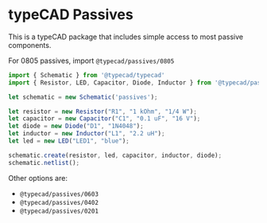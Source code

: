 # typeCAD Passives
This is a typeCAD package that includes simple access to most passive components. 

For 0805 passives, import `@typecad/passives/0805`
```ts
import { Schematic } from '@typecad/typecad'
import { Resistor, LED, Capacitor, Diode, Inductor } from '@typecad/passives/0805'

let schematic = new Schematic('passives');

let resistor = new Resistor("R1", "1 kOhm", "1/4 W");
let capacitor = new Capacitor("C1", "0.1 uF", "16 V");
let diode = new Diode("D1", "1N4048");
let inductor = new Inductor("L1", "2.2 uH");
let led = new LED("LED1", "blue");

schematic.create(resistor, led, capacitor, inductor, diode);
schematic.netlist();
```
Other options are:
- `@typecad/passives/0603`
- `@typecad/passives/0402`
- `@typecad/passives/0201`